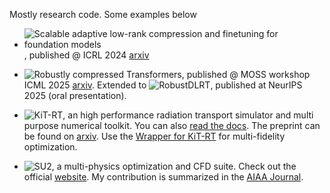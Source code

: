 Mostly research code. Some examples below

- ![Scalable adaptive low-rank compression and finetuning for foundation models](https://github.com/ScSteffen/Publication-GeoLoRA-Geometric-integration-for-parameter-efficient-fine-tuning), published @ ICRL 2024 [arxiv](https://arxiv.org/pdf/2410.18720?)
  
-  ![Robustly compressed Transformers](https://github.com/ScSteffen/Publication_ICML_MOSS_Workshop), published @ MOSS workshop ICML 2025 [arxiv](https://arxiv.org/pdf/2505.08022?). Extended to ![RobustDLRT](https://github.com/ScSteffen/RobustDLRT), published at NeurIPS 2025 (oral presentation).

-  ![KiT-RT](https://github.com/CSMMLab/KiT-RT), an high performance radiation transport simulator and multi purpose numerical toolkit. You can also [read the docs]( https://kit-rt.readthedocs.io/en/develop/index.html). The preprint can be found on [arxiv](https://arxiv.org/abs/2205.08417). Use the [Wrapper for KiT-RT](https://github.com/ScSteffen/CharmKiT) for multi-fidelity optimization.

-  ![SU2](https://github.com/su2code/SU2), a multi-physics optimization and CFD suite. Check out the official [website](https://su2code.github.io/). My contribution is summarized in the [AIAA Journal](https://arc.aiaa.org/doi/abs/10.2514/1.J059983?af=R&utm_source=researcher_app&utm_medium=referral&utm_campaign=RESR_MRKT_Researcher_inbound).





